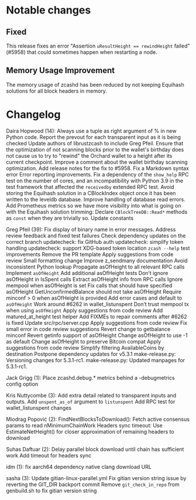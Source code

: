 Notable changes
===============

Fixed
-----

This release fixes an error "Assertion `uResultHeight == rewindHeight` failed" (#5958)
that could sometimes happen when restarting a node.

Memory Usage Improvement
------------------------

The memory usage of zcashd has been reduced by not keeping Equihash solutions for all
block headers in memory.

Changelog
=========

Daira Hopwood (14):
      Always use a tuple as right argument of % in new Python code.
      Report the prevout for each transparent input as it is being checked
      Update authors of librustzcash to include Greg Pfeil.
      Ensure that the optimization of not scanning blocks prior to the wallet's birthday does not cause us to try to "rewind" the Orchard wallet to a height after its current checkpoint.
      Improve a comment about the wallet birthday scanning optimization.
      Add release notes for the fix to #5958.
      Fix a Markdown syntax error
      Error reporting improvements.
      Fix a dependency of the `show_help` RPC test on the number of cores, and an incompatibility with Python 3.9 in the test framework that affected the `receivedby` extended RPC test.
      Avoid storing the Equihash solution in a CBlockIndex object once it has been written to the leveldb database.
      Improve handling of database read errors.
      Add Prometheus metrics so we have more visibility into what is going on with the Equihash solution trimming:
      Declare `CBlockTreeDB::Read*` methods as `const` when they are trivially so.
      Update constants

Greg Pfeil (39):
      Fix display of binary name in error messages.
      Address review feedback and fixed test failures
      Check dependency updates on the correct branch
      updatecheck: fix GitHub auth
      updatecheck: simplify token handling
      updatecheck: support XDG-based token location
      `zcash --help` test improvements
      Remove the PR template
      Apply suggestions from code review
      Small formatting change
      Improve z_sendmany documentation
      Avoid inconsistent Python lookup
      Propagate asOfHeight to all relevant RPC calls
      Implement `asOfHeight`
      Add additional asOfHeight tests
      Don’t ignore asOfHeight in IsSpent calls
      Extract asOfHeight info from RPC calls
      Ignore mempool when asOfHeight is set
      Fix calls that should have specified asOfHeight
      GetUnconfirmedBalance should not take asOfHeight
      Require minconf > 0 when asOfHeight is provided
      Add error cases and default to `asOfHeight`
      Work around #6262 in wallet_listunspent
      Don’t trust mempool tx when using `asOfHeight`
      Apply suggestions from code review
      Add matured_at_height test helper
      Add FIXMEs to repair comments after #6262 is fixed
      Update src/rpc/server.cpp
      Apply suggestions from code review
      Fix small error in code review suggestions
      Revert change to getbalance minconf
      Revert getinfo support of asOfHeight
      Change asOfHeight to use -1 as default
      Change asOfHeight to preserve Bitcoin compat
      Apply suggestions from code review
      Simplify filtering AvailableCoins by destination
      Postpone dependency updates for v5.3.1
      make-release.py: Versioning changes for 5.3.1-rc1.
      make-release.py: Updated manpages for 5.3.1-rc1.

Jack Grigg (1):
      Place zcashd.debug.* metrics behind a -debugmetrics config option

Kris Nuttycombe (3):
      Add extra detail related to transparent inputs and outputs.
      Add `unspent_as_of` argument to `listunspent`
      Add RPC test for wallet_listunspent changes

Miodrag Popović (2):
      FindNextBlocksToDownload(): Fetch active consensus params to read nMinimumChainWork
      Headers sync timeout: Use EstimateNetHeight() for closer approximation of remaining headers to download

Suhas Daftuar (2):
      Delay parallel block download until chain has sufficient work
      Add timeout for headers sync

idm (1):
      fix aarch64 dependency native clang download URL

sasha (3):
      Update gitian-linux-parallel.yml
      Fix gitian version string issue by reverting the GIT_DIR backport commit
      Remove `git_check_in_repo` from genbuild.sh to fix gitian version string

